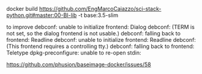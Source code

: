 docker build https://github.com/EngMarcoCaiazzo/sci-stack-python.git#master:00-BI-lib -t base:3.5-slim


to improve
debconf: unable to initialize frontend: Dialog
debconf: (TERM is not set, so the dialog frontend is not usable.)
debconf: falling back to frontend: Readline
debconf: unable to initialize frontend: Readline
debconf: (This frontend requires a controlling tty.)
debconf: falling back to frontend: Teletype
dpkg-preconfigure: unable to re-open stdin:

https://github.com/phusion/baseimage-docker/issues/58
